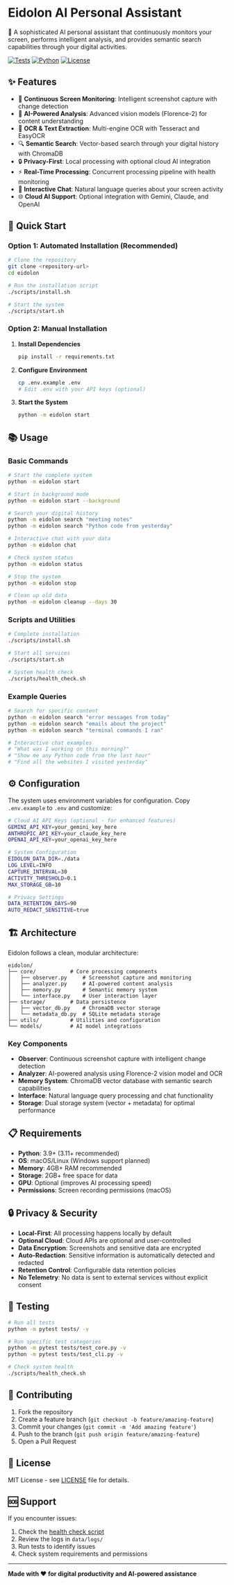 # Eidolon AI Personal Assistant

🤖 A sophisticated AI personal assistant that continuously monitors your screen, performs intelligent analysis, and provides semantic search capabilities through your digital activities.

[![Tests](https://img.shields.io/badge/tests-passing-brightgreen)](tests/)
[![Python](https://img.shields.io/badge/python-3.9+-blue)](https://python.org)
[![License](https://img.shields.io/badge/license-MIT-green)](LICENSE)

## ✨ Features

- 📸 **Continuous Screen Monitoring**: Intelligent screenshot capture with change detection
- 🧠 **AI-Powered Analysis**: Advanced vision models (Florence-2) for content understanding
- 📝 **OCR & Text Extraction**: Multi-engine OCR with Tesseract and EasyOCR
- 🔍 **Semantic Search**: Vector-based search through your digital history with ChromaDB
- 🔒 **Privacy-First**: Local processing with optional cloud AI integration
- ⚡ **Real-Time Processing**: Concurrent processing pipeline with health monitoring
- 💬 **Interactive Chat**: Natural language queries about your screen activity
- 🌐 **Cloud AI Support**: Optional integration with Gemini, Claude, and OpenAI

## 🚀 Quick Start

### Option 1: Automated Installation (Recommended)

```bash
# Clone the repository
git clone <repository-url>
cd eidolon

# Run the installation script
./scripts/install.sh

# Start the system
./scripts/start.sh
```

### Option 2: Manual Installation

1. **Install Dependencies**
   ```bash
   pip install -r requirements.txt
   ```

2. **Configure Environment**
   ```bash
   cp .env.example .env
   # Edit .env with your API keys (optional)
   ```

3. **Start the System**
   ```bash
   python -m eidolon start
   ```

## 📚 Usage

### Basic Commands

```bash
# Start the complete system
python -m eidolon start

# Start in background mode
python -m eidolon start --background

# Search your digital history
python -m eidolon search "meeting notes"
python -m eidolon search "Python code from yesterday"

# Interactive chat with your data
python -m eidolon chat

# Check system status
python -m eidolon status

# Stop the system
python -m eidolon stop

# Clean up old data
python -m eidolon cleanup --days 30
```

### Scripts and Utilities

```bash
# Complete installation
./scripts/install.sh

# Start all services
./scripts/start.sh

# System health check
./scripts/health_check.sh
```

### Example Queries

```bash
# Search for specific content
python -m eidolon search "error messages from today"
python -m eidolon search "emails about the project"
python -m eidolon search "terminal commands I ran"

# Interactive chat examples
# "What was I working on this morning?"
# "Show me any Python code from the last hour"
# "Find all the websites I visited yesterday"
```

## ⚙️ Configuration

The system uses environment variables for configuration. Copy `.env.example` to `.env` and customize:

```bash
# Cloud AI API Keys (optional - for enhanced features)
GEMINI_API_KEY=your_gemini_key_here
ANTHROPIC_API_KEY=your_claude_key_here
OPENAI_API_KEY=your_openai_key_here

# System Configuration
EIDOLON_DATA_DIR=./data
LOG_LEVEL=INFO
CAPTURE_INTERVAL=30
ACTIVITY_THRESHOLD=0.1
MAX_STORAGE_GB=10

# Privacy Settings
DATA_RETENTION_DAYS=90
AUTO_REDACT_SENSITIVE=true
```

## 🏗️ Architecture

Eidolon follows a clean, modular architecture:

```
eidolon/
├── core/           # Core processing components
│   ├── observer.py     # Screenshot capture and monitoring
│   ├── analyzer.py     # AI-powered content analysis
│   ├── memory.py       # Semantic memory system
│   └── interface.py    # User interaction layer
├── storage/        # Data persistence
│   ├── vector_db.py    # ChromaDB vector storage
│   └── metadata_db.py  # SQLite metadata storage
├── utils/          # Utilities and configuration
└── models/         # AI model integrations
```

### Key Components

- **Observer**: Continuous screenshot capture with intelligent change detection
- **Analyzer**: AI-powered analysis using Florence-2 vision model and OCR
- **Memory System**: ChromaDB vector database with semantic search capabilities
- **Interface**: Natural language query processing and chat functionality
- **Storage**: Dual storage system (vector + metadata) for optimal performance

## 📋 Requirements

- **Python**: 3.9+ (3.11+ recommended)
- **OS**: macOS/Linux (Windows support planned)
- **Memory**: 4GB+ RAM recommended
- **Storage**: 2GB+ free space for data
- **GPU**: Optional (improves AI processing speed)
- **Permissions**: Screen recording permissions (macOS)

## 🔒 Privacy & Security

- **Local-First**: All processing happens locally by default
- **Optional Cloud**: Cloud APIs are optional and user-controlled
- **Data Encryption**: Screenshots and sensitive data are encrypted
- **Auto-Redaction**: Sensitive information is automatically detected and redacted
- **Retention Control**: Configurable data retention policies
- **No Telemetry**: No data is sent to external services without explicit consent

## 🧪 Testing

```bash
# Run all tests
python -m pytest tests/ -v

# Run specific test categories
python -m pytest tests/test_core.py -v
python -m pytest tests/test_cli.py -v

# Check system health
./scripts/health_check.sh
```

## 🤝 Contributing

1. Fork the repository
2. Create a feature branch (`git checkout -b feature/amazing-feature`)
3. Commit your changes (`git commit -m 'Add amazing feature'`)
4. Push to the branch (`git push origin feature/amazing-feature`)
5. Open a Pull Request

## 📄 License

MIT License - see [LICENSE](LICENSE) file for details.

## 🆘 Support

If you encounter issues:

1. Check the [health check script](scripts/health_check.sh)
2. Review the logs in `data/logs/`
3. Run tests to identify issues
4. Check system requirements and permissions

---

**Made with ❤️ for digital productivity and AI-powered assistance**
